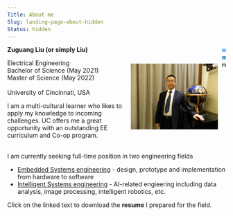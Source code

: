 ```yaml
---
Title: About me
Slug: landing-page-about-hidden
Status: hidden
---
```

<div id="sidebar-social-link" style="float:right;">
    <a href="mailto:liu2z2@mail.uc.edu" title="Email" target="_blank" rel="nofollow noopener noreferrer">
        <svg xmlns="http://www.w3.org/2000/svg" aria-label="Mail" role="img" viewBox="0 0 512 512" preserveAspectRatio="xMidYMid meet"><rect width="512" height="512" rx="15%" fill="#328cff"/><path d="m250 186c-46 0-69 35-69 74 0 44 29 72 68 72 43 0 73-32 73-75 0-44-34-71-72-71zm-1-37c30 0 57 13 77 33 0-22 35-22 35 1v150c-1 10 10 16 16 9 25-25 54-128-14-187-64-56-149-47-195-15-48 33-79 107-49 175 33 76 126 99 182 76 28-12 41 26 12 39-45 19-168 17-225-82-38-68-36-185 67-248 78-46 182-33 244 32 66 69 62 197-2 246-28 23-71 1-71-32v-11c-20 20-47 32-77 32-57 0-108-51-108-108 0-58 51-110 108-110" fill="#fff"/></svg>
    </a>
    <a href="https://www.linkedin.com/in/liu-uc/" title="LinkedIn" target="_blank" rel="nofollow noopener noreferrer">
        <svg xmlns="http://www.w3.org/2000/svg" aria-label="LinkedIn" role="img" viewBox="0 0 512 512" fill="#fff"><rect width="512" height="512" rx="15%" fill="#0077b5"/><circle cx="142" cy="138" r="37"/><path stroke="#fff" stroke-width="66" d="M244 194v198M142 194v198"/><path d="M276 282c0-20 13-40 36-40 24 0 33 18 33 45v105h66V279c0-61-32-89-76-89-34 0-51 19-59 32"/></svg>
    </a>
    <a href="https://github.com/liu2z2" title="GitHub" target="_blank" rel="nofollow noopener noreferrer">
        <svg xmlns="http://www.w3.org/2000/svg" aria-label="GitHub" role="img" viewBox="0 0 512 512"><rect width="512" height="512" rx="15%" fill="#1B1817"/><path fill="#fff" d="M335 499c14 0 12 17 12 17H165s-2-17 12-17c13 0 16-6 16-12l-1-50c-71 16-86-28-86-28-12-30-28-37-28-37-24-16 1-16 1-16 26 2 40 26 40 26 22 39 59 28 74 22 2-17 9-28 16-35-57-6-116-28-116-126 0-28 10-51 26-69-3-6-11-32 3-67 0 0 21-7 70 26 42-12 86-12 128 0 49-33 70-26 70-26 14 35 6 61 3 67 16 18 26 41 26 69 0 98-60 120-117 126 10 8 18 24 18 48l-1 70c0 6 3 12 16 12z"/></svg>
    </a>
</div>



**Zuguang Liu (or simply Liu)**

<img src="/images/about/pro-shot.JPG" width=40% style="float:right;padding: 10px 10px 10px 10px;">

Electrical Engineering <br/>
Bachelor of Science (May 2021) <br/>
Master of Science (May 2022) <br/><br/>
University of Cincinnati, USA <br/>


​I am a multi-cultural learner who likes to apply my knowledge to incoming challenges. UC offers me a great opportunity with an outstanding EE curriculum and Co-op program. <br/><br/>


I am currently seeking full-time position in two engineering fields

- [Embedded Systems engineering](/extra/resume_hw.pdf) - design, prototype and implementation from hardware to software
- [Intelligent Systems engineering](/extra/resume_sw.pdf) - AI-related engieering including data analysis, image processing, intelligent robotics, etc.

Click on the linked text to download the **resume** I prepared for the field.

<!-- <iframe src = "/ViewerJS/#../extra/resume.pdf" height='300' allowfullscreen webkitallowfullscreen style="width:100%;"></iframe> -->

<br/>